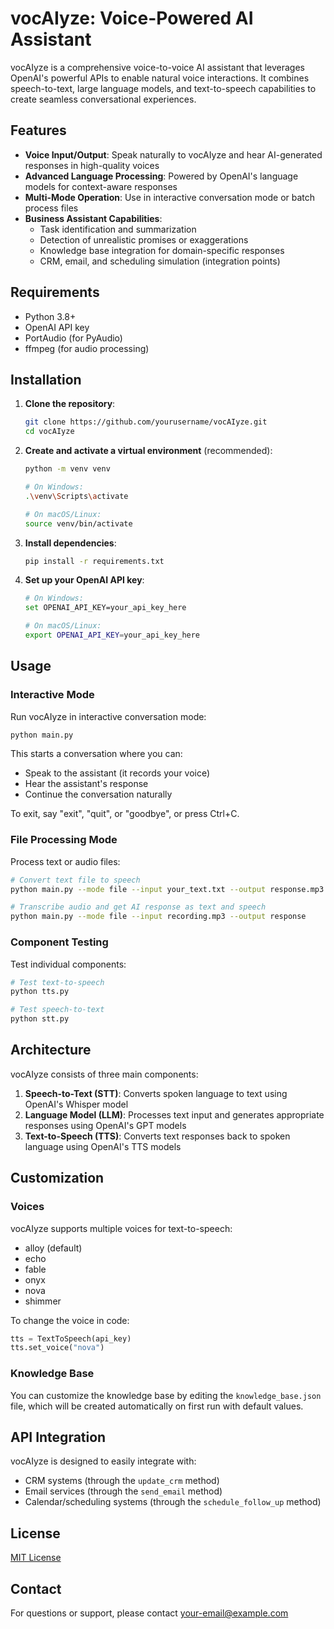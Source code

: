 # vocAIyze: Voice-Powered AI Assistant

vocAIyze is a comprehensive voice-to-voice AI assistant that leverages OpenAI's powerful APIs to enable natural voice interactions. It combines speech-to-text, large language models, and text-to-speech capabilities to create seamless conversational experiences.

## Features

- **Voice Input/Output**: Speak naturally to vocAIyze and hear AI-generated responses in high-quality voices
- **Advanced Language Processing**: Powered by OpenAI's language models for context-aware responses
- **Multi-Mode Operation**: Use in interactive conversation mode or batch process files
- **Business Assistant Capabilities**: 
  - Task identification and summarization
  - Detection of unrealistic promises or exaggerations
  - Knowledge base integration for domain-specific responses
  - CRM, email, and scheduling simulation (integration points)

## Requirements

- Python 3.8+ 
- OpenAI API key
- PortAudio (for PyAudio)
- ffmpeg (for audio processing)

## Installation

1. **Clone the repository**:
   ```bash
   git clone https://github.com/yourusername/vocAIyze.git
   cd vocAIyze
   ```

2. **Create and activate a virtual environment** (recommended):
   ```bash
   python -m venv venv
   
   # On Windows:
   .\venv\Scripts\activate
   
   # On macOS/Linux:
   source venv/bin/activate
   ```

3. **Install dependencies**:
   ```bash
   pip install -r requirements.txt
   ```

4. **Set up your OpenAI API key**:
   ```bash
   # On Windows:
   set OPENAI_API_KEY=your_api_key_here
   
   # On macOS/Linux:
   export OPENAI_API_KEY=your_api_key_here
   ```

## Usage

### Interactive Mode

Run vocAIyze in interactive conversation mode:

```bash
python main.py
```

This starts a conversation where you can:
- Speak to the assistant (it records your voice)
- Hear the assistant's response
- Continue the conversation naturally

To exit, say "exit", "quit", or "goodbye", or press Ctrl+C.

### File Processing Mode

Process text or audio files:

```bash
# Convert text file to speech
python main.py --mode file --input your_text.txt --output response.mp3

# Transcribe audio and get AI response as text and speech
python main.py --mode file --input recording.mp3 --output response
```

### Component Testing

Test individual components:

```bash
# Test text-to-speech
python tts.py

# Test speech-to-text
python stt.py
```

## Architecture

vocAIyze consists of three main components:

1. **Speech-to-Text (STT)**: Converts spoken language to text using OpenAI's Whisper model
2. **Language Model (LLM)**: Processes text input and generates appropriate responses using OpenAI's GPT models
3. **Text-to-Speech (TTS)**: Converts text responses back to spoken language using OpenAI's TTS models

## Customization

### Voices

vocAIyze supports multiple voices for text-to-speech:
- alloy (default)
- echo
- fable
- onyx
- nova
- shimmer

To change the voice in code:
```python
tts = TextToSpeech(api_key)
tts.set_voice("nova")
```

### Knowledge Base

You can customize the knowledge base by editing the `knowledge_base.json` file, which will be created automatically on first run with default values.

## API Integration

vocAIyze is designed to easily integrate with:
- CRM systems (through the `update_crm` method)
- Email services (through the `send_email` method)
- Calendar/scheduling systems (through the `schedule_follow_up` method)

## License

[MIT License](LICENSE)

## Contact

For questions or support, please contact [your-email@example.com](mailto:your-email@example.com)